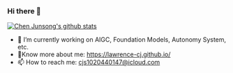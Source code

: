 ### Hi there 👋
[![Chen Junsong's github stats](https://github-readme-stats.vercel.app/api?username=lawrence-cj)](https://github.com/anuraghazra/github-readme-stats)

- 🔭 I’m currently working on AIGC, Foundation Models, Autonomy System, etc.
- 🌱Know more about me: https://lawrence-cj.github.io/
- 📫 How to reach me: cjs1020440147@icloud.com
  
<!--
**lawrence-cj/lawrence-cj** is a ✨ _special_ ✨ repository because its `README.md` (this file) appears on your GitHub profile.

Here are some ideas to get you started:

- 🔭 I’m currently working on ...
- 🌱 I’m currently learning ...
- 👯 I’m looking to collaborate on ...
- 🤔 I’m looking for help with ...
- 💬 Ask me about ...
- 📫 How to reach me: ...
- 😄 Pronouns: ...
- ⚡ Fun fact: ...
-->
